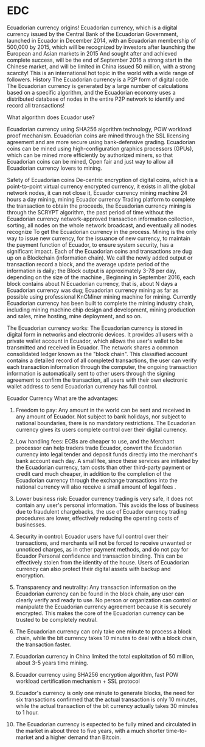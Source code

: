 # EDC
Ecuadorian currency origins!
Ecuadorian currency, which is a digital currency issued by the Central Bank of the Ecuadorian Government, launched in Ecuador in December 2014, with an Ecuadorian membership of 500,000 by 2015, which will be recognized by investors after launching the European and Asian markets in 2015 And sought after and achieved complete success, will be the end of September 2016 a strong start in the Chinese market, and will be limited in China issued 50 million, with a strong scarcity! This is an international hot topic in the world with a wide range of followers. History The Ecuadorian currency is a P2P form of digital code. The Ecuadorian currency is generated by a large number of calculations based on a specific algorithm, and the Ecuadorian economy uses a distributed database of nodes in the entire P2P network to identify and record all transactions!


What algorithm does Ecuador use?

Ecuadorian currency using SHA256 algorithm technology, POW workload proof mechanism. Ecuadorian coins are mined through the SSL licensing agreement and are more secure using bank-defensive grading. Ecuadorian coins can be mined using high-configuration graphics processors (GPUs), which can be mined more efficiently by authorized miners, so that Ecuadorian coins can be mined, Open fair and just way to allow all Ecuadorian currency lovers to mining.



Safety of Ecuadorian coins
De-centric encryption of digital coins, which is a point-to-point virtual currency encrypted currency, it exists in all the global network nodes, it can not close it, Ecuador currency mining machine 24 hours a day mining, mining Ecuador currency Trading platform to complete the transaction to obtain the proceeds, the Ecuadorian currency mining is through the SCRYPT algorithm, the past period of time without the Ecuadorian currency network-approved transaction information collection, sorting, all nodes on the whole network broadcast, and eventually all nodes recognize To get the Ecuadorian currency in the process. Mining is the only way to issue new currency, for the issuance of new currency, to maintain the payment function of Ecuador, to ensure system security, has a significant impact.
Each of the Ecuadorian coins and transactions are dug up on a Blockchain (information chain). We call the newly added output or transaction record a block, and the average update period of the information is daily; the Block output is approximately 3-78 per day, depending on the size of the machine , Beginning in September 2016, each block contains about N Ecuadorian currency, that is, about N days a Ecuadorian currency was dug; Ecuadorian currency mining as far as possible using professional KnCMiner mining machine for mining. Currently Ecuadorian currency has been built to complete the mining industry chain, including mining machine chip design and development, mining production and sales, mine hosting, mine deployment, and so on.




The Ecuadorian currency works:
The Ecuadorian currency is stored in digital form in networks and electronic devices. It provides all users with a private wallet account in Ecuador, which allows the user's wallet to be transmitted and received in Ecuador.
The network shares a common consolidated ledger known as the "block chain". This classified account contains a detailed record of all completed transactions, the user can verify each transaction information through the computer, the ongoing transaction information is automatically sent to other users through the signing agreement to confirm the transaction, all users with their own electronic wallet address to send Ecuadorian currency has full control.

Ecuador Currency What are the advantages:

1. Freedom to pay: Any amount in the world can be sent and received in any amount of Ecuador. Not subject to bank holidays, nor subject to national boundaries, there is no mandatory restrictions. The Ecuadorian currency gives its users complete control over their digital currency.

2. Low handling fees: ECBs are cheaper to use, and the Merchant processor can help traders trade Ecuador, convert the Ecuadorian currency into legal tender and deposit funds directly into the merchant's bank account each day. A small fee, since these services are initiated by the Ecuadorian currency, tam costs than other third-party payment or credit card much cheaper, in addition to the completion of the Ecuadorian currency through the exchange transactions into the national currency will also receive a small amount of legal fees .

3. Lower business risk: Ecuador currency trading is very safe, it does not contain any user's personal information. This avoids the loss of business due to fraudulent chargebacks, the use of Ecuador currency trading procedures are lower, effectively reducing the operating costs of businesses.

4. Security in control: Ecuador users have full control over their transactions, and merchants will not be forced to receive unwanted or unnoticed charges, as in other payment methods, and do not pay for Ecuador Personal confidence and transaction binding. This can be effectively stolen from the identity of the house. Users of Ecuadorian currency can also protect their digital assets with backup and encryption.

5. Transparency and neutrality: Any transaction information on the Ecuadorian currency can be found in the block chain, any user can clearly verify and ready to use. No person or organization can control or manipulate the Ecuadorian currency agreement because it is securely encrypted. This makes the core of the Ecuadorian currency can be trusted to be completely neutral.

6. The Ecuadorian currency can only take one minute to process a block chain, while the bit currency takes 10 minutes to deal with a block chain, the transaction faster.

7. Ecuadorian currency in China limited the total exploitation of 50 million, about 3-5 years time mining.

8. Ecuador currency using SHA256 encryption algorithm, fast POW workload certification mechanism + SSL protocol

9. Ecuador's currency is only one minute to generate blocks, the need for six transactions confirmed that the actual transaction is only 10 minutes, while the actual transaction of the bit currency actually takes 30 minutes to 1 hour.

10. The Ecuadorian currency is expected to be fully mined and circulated in the market in about three to five years, with a much shorter time-to-market and a higher demand than Bitcoin.
